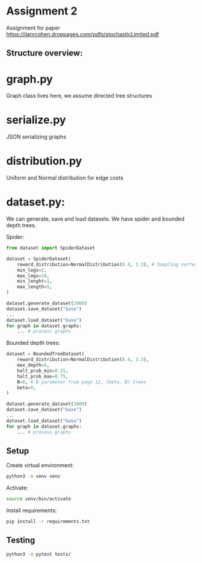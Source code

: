 # Assignment 2

Assignment for paper https://ilanrcohen.droppages.com/pdfs/stochasticLimited.pdf

## Structure overview:

# graph.py
Graph class lives here, we assume directed tree structures

# serialize.py
JSON serializing graphs

# distribution.py
Uniform and Normal distribution for edge costs

# dataset.py:
We can generate, save and load datasets.
We have spider and bounded depth trees.

Spider:
```python
from dataset import SpiderDataset

dataset = SpiderDataset(
    reward_distribution=NormalDistribution(0.4, 1.3), # Sampling vertex rewards from this
    min_legs=2,
    max_legs=10,
    min_lenght=1,
    max_length=5,
)

dataset.generate_dataset(1000)
dataset.save_dataset("base")
...
dataset.load_dataset("base")
for graph in dataset.graphs:
    ... # process graphs
```

Bounded depth trees:
```python
dataset = BoundedTreeDataset(
    reward_distribution=NormalDistribution(0.4, 1.3),
    max_depth=6,
    halt_prob_min=0.25,
    halt_prob_max=0.75,
    B=6, # B parameter from page 12, (beta, B) trees
    beta=8,
)

dataset.generate_dataset(1000)
dataset.save_dataset("base")
...
dataset.load_dataset("base")
for graph in dataset.graphs:
    ... # process graphs
```

## Setup

Create virtual environment:
```bash
python3 -m venv venv
```

Activate:
```bash
source venv/bin/activate
```

Install requirements:
```bash
pip install -r requirements.txt
```

## Testing

```bash
python3 -m pytest tests/
```